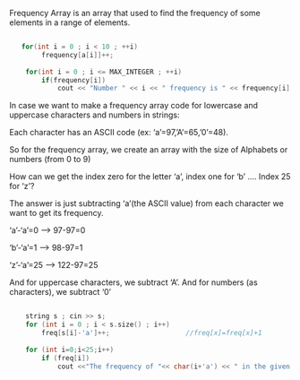 Frequency Array is an array that used to find the frequency of some elements in a range of elements.

```cpp

   for(int i = 0 ; i < 10 ; ++i)
        frequency[a[i]]++;
    
    for(int i = 0 ; i <= MAX_INTEGER ; ++i)
        if(frequency[i])
            cout << "Number " << i << " frequency is " << frequency[i] << endl;
```

In case we want to make a frequency array code for lowercase and uppercase characters and numbers in strings:

Each character has an ASCII code (ex: ‘a’=97,’A’=65,’0’=48).

So for the frequency array, we create an array with the size of Alphabets or numbers (from 0 to 9)

How can we get the index zero for the letter ‘a’, index one for ‘b’ …. Index 25 for ‘z’?

The answer is just subtracting ‘a’(the ASCII value) from each character we want to get its frequency.

‘a’-‘a’=0 --> 97-97=0

‘b’-‘a’=1 --> 98-97=1

‘z’-‘a’=25 --> 122-97=25

And for uppercase characters, we subtract ‘A’. And for numbers (as characters), we subtract ‘0’
```cpp

    string s ; cin >> s;
    for (int i = 0 ; i < s.size() ; i++)
        freq[s[i]-'a']++;                   //freq[x]=freq[x]+1
    
    for (int i=0;i<25;i++)
        if (freq[i])
            cout <<"The frequency of "<< char(i+'a') << " in the given string = " <<freq[i]<<endl;
    
        
```
